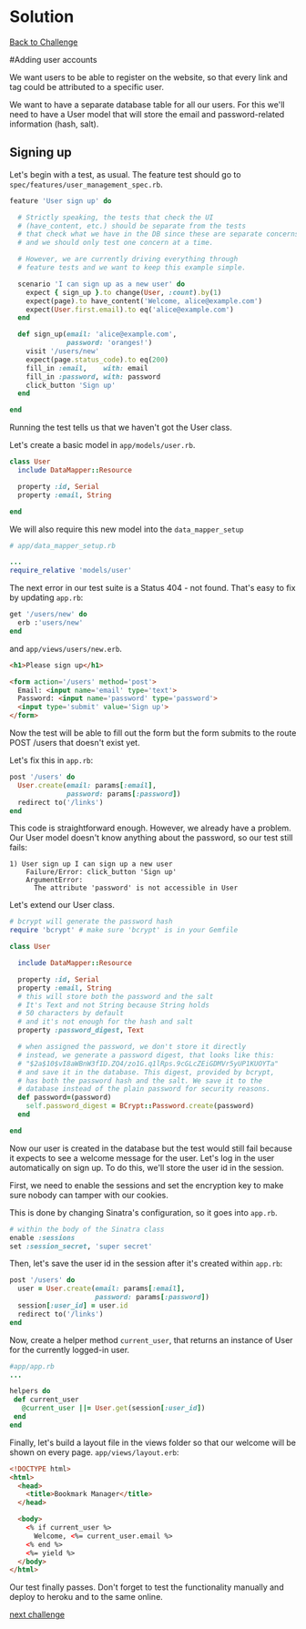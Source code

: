 # Solution

[Back to Challenge](../18_adding_user_accounts.md)

#Adding user accounts

We want users to be able to register on the website, so that every link and tag could be attributed to a specific user.

We want to have a separate database table for all our users. For this we'll need to have a User model that will store the email and password-related information (hash, salt).

## Signing up

Let's begin with a test, as usual. The feature test should go to `spec/features/user_management_spec.rb`.

```ruby
feature 'User sign up' do

  # Strictly speaking, the tests that check the UI
  # (have_content, etc.) should be separate from the tests
  # that check what we have in the DB since these are separate concerns
  # and we should only test one concern at a time.

  # However, we are currently driving everything through
  # feature tests and we want to keep this example simple.

  scenario 'I can sign up as a new user' do
    expect { sign_up }.to change(User, :count).by(1)
    expect(page).to have_content('Welcome, alice@example.com')
    expect(User.first.email).to eq('alice@example.com')
  end

  def sign_up(email: 'alice@example.com',
              password: 'oranges!')
    visit '/users/new'
    expect(page.status_code).to eq(200)
    fill_in :email,    with: email
    fill_in :password, with: password
    click_button 'Sign up'
  end

end
```

Running the test tells us that we haven't got the User class.

Let's create a basic model in `app/models/user.rb`.

```ruby
class User
  include DataMapper::Resource

  property :id, Serial
  property :email, String

end
```

We will also require this new model into the `data_mapper_setup`


```ruby
# app/data_mapper_setup.rb

...
require_relative 'models/user'
```

The next error in our test suite is a Status 404 - not found.
That's easy to fix by updating `app.rb`:

```ruby
get '/users/new' do
  erb :'users/new'
end

```

and ```app/views/users/new.erb```.

```html
<h1>Please sign up</h1>

<form action='/users' method='post'>
  Email: <input name='email' type='text'>
  Password: <input name='password' type='password'>
  <input type='submit' value='Sign up'>
</form>
```

Now the test will be able to fill out the form but the form submits to the route POST /users that doesn't exist yet.

Let's fix this in ```app.rb```:

```ruby
post '/users' do
  User.create(email: params[:email],
              password: params[:password])
  redirect to('/links')
end
```

This code is straightforward enough. However, we already have a problem. Our User model doesn't know anything about the password, so our test still fails:

```
1) User sign up I can sign up a new user
    Failure/Error: click_button 'Sign up'
    ArgumentError:
      The attribute 'password' is not accessible in User
```

Let's extend our User class.

```ruby
# bcrypt will generate the password hash
require 'bcrypt' # make sure 'bcrypt' is in your Gemfile

class User

  include DataMapper::Resource

  property :id, Serial
  property :email, String
  # this will store both the password and the salt
  # It's Text and not String because String holds
  # 50 characters by default
  # and it's not enough for the hash and salt
  property :password_digest, Text

  # when assigned the password, we don't store it directly
  # instead, we generate a password digest, that looks like this:
  # "$2a$10$vI8aWBnW3fID.ZQ4/zo1G.q1lRps.9cGLcZEiGDMVr5yUP1KUOYTa"
  # and save it in the database. This digest, provided by bcrypt,
  # has both the password hash and the salt. We save it to the
  # database instead of the plain password for security reasons.
  def password=(password)
    self.password_digest = BCrypt::Password.create(password)
  end

end
```

Now our user is created in the database but the test would still fail because it expects to see a welcome message for the user. Let's log in the user automatically on sign up. To do this, we'll store the user id in the session.

First, we need to enable the sessions and set the encryption key to make sure nobody can tamper with our cookies.

This is done by changing Sinatra's configuration, so it goes into `app.rb`.

```ruby
# within the body of the Sinatra class
enable :sessions
set :session_secret, 'super secret'
```

Then, let's save the user id in the session after it's created within `app.rb`:

```ruby
post '/users' do
  user = User.create(email: params[:email],
                     password: params[:password])
  session[:user_id] = user.id
  redirect to('/links')
end
```

Now, create a helper method `current_user`, that returns an instance of User for the currently logged-in user.

```ruby
#app/app.rb
...

helpers do
 def current_user
   @current_user ||= User.get(session[:user_id])
 end
end
```

Finally, let's build a layout file in the views folder so that our welcome will be shown on every page.
`app/views/layout.erb`:
```html
<!DOCTYPE html>
<html>
  <head>
    <title>Bookmark Manager</title>
  </head>

  <body>
    <% if current_user %>
      Welcome, <%= current_user.email %>
    <% end %>
    <%= yield %>
  </body>
</html>
```

Our test finally passes. Don't forget to test the functionality manually and deploy to heroku and to the same online.


[next challenge](../19_.md)

